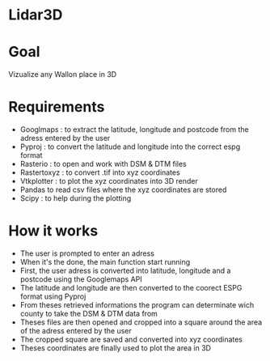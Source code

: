 # Lidar3D

# Goal

Vizualize any Wallon place in 3D

# Requirements

* Googlmaps : to extract the latitude, longitude and postcode from the adress entered by the user
* Pyproj : to convert the latitude and longitude into the correct espg format
* Rasterio : to open and work with DSM & DTM files
* Rastertoxyz : to convert .tif into xyz coordinates
* Vtkplotter : to plot the xyz coordinates into 3D render
* Pandas  to read csv files where the xyz coordinates are stored
* Scipy : to help during the plotting

# How it works

* The user is prompted to enter an adress
* When it's the done, the main function start running
* First, the user adress is converted into latitude, longitude and a postcode using the Googlemaps API
* The latitude and longitude are then converted to the coorect ESPG format using Pyproj
* From theses retrieved informations the program can determinate wich county to take the DSM & DTM data from
* Theses files are then opened and cropped into a square around the area of the adress entered by the user
* The cropped square are saved and converted into xyz coordinates
* Theses coordinates are finally used to plot the area in 3D

